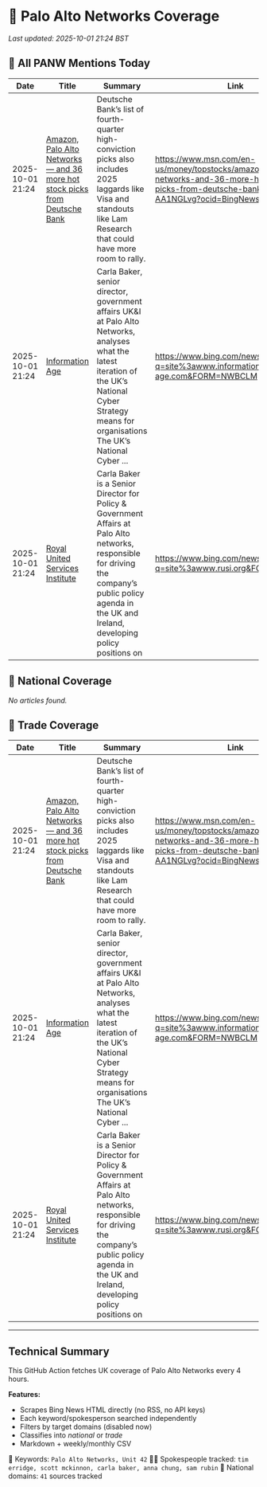 # 🔐 Palo Alto Networks Coverage

_Last updated: 2025-10-01 21:24 BST_

## 📌 All PANW Mentions Today

| Date | Title | Summary | Link |
|------|--------|---------|------|
| 2025-10-01 21:24 | [Amazon, Palo Alto Networks — and 36 more hot stock picks from Deutsche Bank](https://www.msn.com/en-us/money/topstocks/amazon-palo-alto-networks-and-36-more-hot-stock-picks-from-deutsche-bank/ar-AA1NGLvg?ocid=BingNewsVerp) | Deutsche Bank’s list of fourth-quarter high-conviction picks also includes 2025 laggards like Visa and standouts like Lam Research that could have more room to rally. | https://www.msn.com/en-us/money/topstocks/amazon-palo-alto-networks-and-36-more-hot-stock-picks-from-deutsche-bank/ar-AA1NGLvg?ocid=BingNewsVerp |
| 2025-10-01 21:24 | [Information Age](https://www.bing.com/news/search?q=site%3awww.information-age.com&FORM=NWBCLM) | Carla Baker, senior director, government affairs UK&I at Palo Alto Networks, analyses what the latest iteration of the UK’s National Cyber Strategy means for organisations The UK’s National Cyber ... | https://www.bing.com/news/search?q=site%3awww.information-age.com&FORM=NWBCLM |
| 2025-10-01 21:24 | [Royal United Services Institute](https://www.bing.com/news/search?q=site%3awww.rusi.org&FORM=NWBCLM) | Carla Baker is a Senior Director for Policy & Government Affairs at Palo Alto networks, responsible for driving the company’s public policy agenda in the UK and Ireland, developing policy positions on | https://www.bing.com/news/search?q=site%3awww.rusi.org&FORM=NWBCLM |

## 📰 National Coverage

_No articles found._

## 📘 Trade Coverage

| Date | Title | Summary | Link |
|------|--------|---------|------|
| 2025-10-01 21:24 | [Amazon, Palo Alto Networks — and 36 more hot stock picks from Deutsche Bank](https://www.msn.com/en-us/money/topstocks/amazon-palo-alto-networks-and-36-more-hot-stock-picks-from-deutsche-bank/ar-AA1NGLvg?ocid=BingNewsVerp) | Deutsche Bank’s list of fourth-quarter high-conviction picks also includes 2025 laggards like Visa and standouts like Lam Research that could have more room to rally. | https://www.msn.com/en-us/money/topstocks/amazon-palo-alto-networks-and-36-more-hot-stock-picks-from-deutsche-bank/ar-AA1NGLvg?ocid=BingNewsVerp |
| 2025-10-01 21:24 | [Information Age](https://www.bing.com/news/search?q=site%3awww.information-age.com&FORM=NWBCLM) | Carla Baker, senior director, government affairs UK&I at Palo Alto Networks, analyses what the latest iteration of the UK’s National Cyber Strategy means for organisations The UK’s National Cyber ... | https://www.bing.com/news/search?q=site%3awww.information-age.com&FORM=NWBCLM |
| 2025-10-01 21:24 | [Royal United Services Institute](https://www.bing.com/news/search?q=site%3awww.rusi.org&FORM=NWBCLM) | Carla Baker is a Senior Director for Policy & Government Affairs at Palo Alto networks, responsible for driving the company’s public policy agenda in the UK and Ireland, developing policy positions on | https://www.bing.com/news/search?q=site%3awww.rusi.org&FORM=NWBCLM |


---

## Technical Summary

This GitHub Action fetches UK coverage of Palo Alto Networks every 4 hours.

**Features:**
- Scrapes Bing News HTML directly (no RSS, no API keys)
- Each keyword/spokesperson searched independently
- Filters by target domains (disabled now)
- Classifies into _national_ or _trade_
- Markdown + weekly/monthly CSV

📌 Keywords: `Palo Alto Networks, Unit 42`
🧑‍💼 Spokespeople tracked: `tim erridge, scott mckinnon, carla baker, anna chung, sam rubin`
📰 National domains: `41` sources tracked


